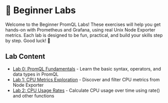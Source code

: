 # 🐣 Beginner Labs

Welcome to the Beginner PromQL Labs! These exercises will help you get hands-on with Prometheus and Grafana, using real Unix Node Exporter metrics. Each lab is designed to be fun, practical, and build your skills step by step. Good luck! 🚀

## Lab Content

- [Lab 0: PromQL Fundamentals](Lab0_PromQL_Fundamentals.md) - Learn the basic syntax, operators, and data types in PromQL
- [Lab 1: CPU Metrics Exploration](Lab1_CPU_Exploration.md) - Discover and filter CPU metrics from Node Exporter
- [Lab 2: CPU Usage Rates](Lab2_CPU_Rates.md) - Calculate CPU usage over time using rate() and other functions
